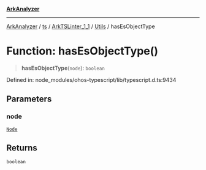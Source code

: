 [**ArkAnalyzer**](../../../../../../../../README.md)

***

[ArkAnalyzer](../../../../../../../../globals.md) / [ts](../../../../../README.md) / [ArkTSLinter\_1\_1](../../../README.md) / [Utils](../README.md) / hasEsObjectType

# Function: hasEsObjectType()

> **hasEsObjectType**(`node`): `boolean`

Defined in: node\_modules/ohos-typescript/lib/typescript.d.ts:9434

## Parameters

### node

[`Node`](../../../../../interfaces/Node.md)

## Returns

`boolean`
